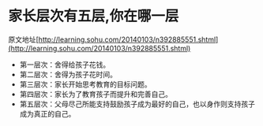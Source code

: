 # 家长层次有五层,你在哪一层

原文地址[http://learning.sohu.com/20140103/n392885551.shtml](http://learning.sohu.com/20140103/n392885551.shtml)

* 第一层次：舍得给孩子花钱。
* 第二层次：舍得为孩子花时间。
* 第三层次：家长开始思考教育的目标问题。
* 第四层次：家长为了教育孩子而提升和完善自己。
* 第五层次：父母尽己所能支持鼓励孩子成为最好的自己，也以身作则支持孩子成为真正的自己。
